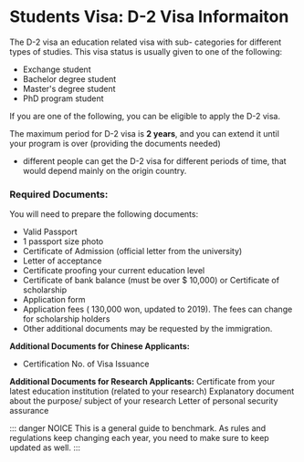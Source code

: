 # Students Visa: D-2 Visa Informaiton 

The D-2 visa an education related visa with sub- categories for different types of studies.
This visa status is usually given to one of the following:
- Exchange student
- Bachelor degree student
- Master's degree student
- PhD program student 

If you are one of the following, you can be eligible to apply the D-2 visa.

The maximum period for D-2 visa is **2 years**, and you can extend it until your program is over (providing the documents needed) 
- different people can get the D-2 visa for different periods of time, that would depend mainly on the origin country. 

### Required Documents:
You will need to prepare the following documents:
- Valid Passport 
- 1 passport size photo
- Certificate of Admission (official letter from the university)
- Letter of acceptance
- Certificate proofing your current education level
- Certificate of bank balance (must be over $ 10,000) or Certificate of scholarship
- Application form 
- Application fees ( 130,000 won, updated to 2019). The fees can change for scholarship holders
- Other additional documents may be requested by the immigration.

**Additional Documents for Chinese Applicants:**
- Certification No. of Visa Issuance

**Additional Documents for Research Applicants:**
Certificate from your latest education institution (related to your research)
Explanatory document about the purpose/ subject of your research
Letter of personal security assurance

::: danger NOICE
This is a general guide to benchmark.
As rules and regulations keep changing each year, you need to make sure to keep updated as well.
:::